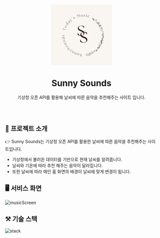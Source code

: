 <p align="middle" >
  <img width="200px;" src="/todays_music/public/Assets/Img/Logo배경.png"/>
</p>
<h1 align="middle">Sunny Sounds</h1>
<p align="middle">기상청 오픈 API를 활용해 날씨에 따른 음악을 추천해주는 사이트 입니다.
</p>

<br><br>

## 📄 프로젝트 소개

👉 Sunny Sounds는 기상청 오픈 API를 활용한 날씨에 따른 음악을 추천해주는 사이트입니다.

- 기상청에서 불러온 데이터를 기반으로 현재 날씨를 알려줍니다.
- 날씨와 기온에 따라 추천 해주는 음악이 달라집니다.
- 또한 날씨에 따라 메인 홈 화면의 배경이 날씨에 맞게 변경이 됩니다.

## 🖥️ 서비스 화면

![musicScreen](https://github.com/seonyeong719/Todays-Music/assets/117560052/0596d596-88c8-49df-9872-924177cd8292)

## ⚒️ 기술 스택

![stack](https://github.com/seonyeong719/Todays-Music/assets/117560052/3cc68355-3ba3-45e4-b7d7-af84f9188311)
